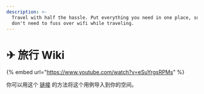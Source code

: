```yaml
---
description: >-
  Travel with half the hassle. Put everything you need in one place, so you
  don't need to fuss over wifi while traveling.
---
```


# ✈ 旅行 Wiki

{% embed url="https://www.youtube.com/watch?v=eSuYrgsRPMs" %}

你可以用这个 [链接](https://gallery.any.coop/?experience=trip\_planner) 的方法将这个用例导入到你的空间。
